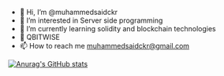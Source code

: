 - 👋 Hi, I’m @muhammedsaidckr
- 👀 I’m interested in Server side programming 
- 🌱 I’m currently learning solidity and blockchain technologies
- 💞️ QBITWISE
- 📫 How to reach me muhammedsaidckr@gmail.com

[![Anurag's GitHub stats](https://github-readme-stats.vercel.app/api?username=muhammedsaidckr)](https://github.com/anuraghazra/github-readme-stats)
